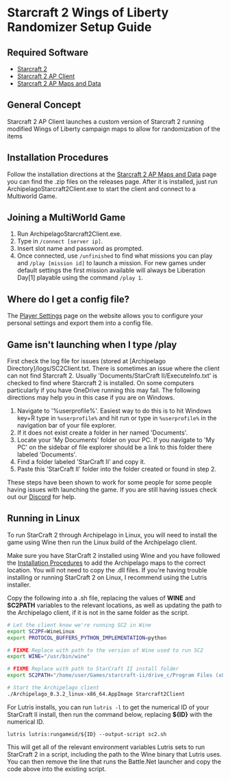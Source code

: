 # Starcraft 2 Wings of Liberty Randomizer Setup Guide

## Required Software

- [Starcraft 2](https://starcraft2.com/en-us/)
- [Starcraft 2 AP Client](https://github.com/ArchipelagoMW/Archipelago)
- [Starcraft 2 AP Maps and Data](https://github.com/TheCondor07/Starcraft2ArchipelagoData)

## General Concept

Starcraft 2 AP Client launches a custom version of Starcraft 2 running modified Wings of Liberty campaign maps
 to allow for randomization of the items

## Installation Procedures

Follow the installation directions at the 
[Starcraft 2 AP Maps and Data](https://github.com/TheCondor07/Starcraft2ArchipelagoData) page you can find the .zip 
files on the releases page. After it is installed, just run ArchipelagoStarcraft2Client.exe to start the client and connect
to a Multiworld Game.

## Joining a MultiWorld Game

1. Run ArchipelagoStarcraft2Client.exe.
2. Type in `/connect [server ip]`.
3. Insert slot name and password as prompted.
4. Once connected, use `/unfinished` to find what missions you can play and `/play [mission id]` to launch a mission.
   For new games under default settings the first mission available will always be Liberation Day[1] playable using the
   command `/play 1`.

## Where do I get a config file?

The [Player Settings](/games/Starcraft%202%20Wings%20of%20Liberty/player-settings) page on the website allows you to
configure your personal settings and export them into a config file.

## Game isn't launching when I type /play

First check the log file for issues (stored at [Archipelago Directory]/logs/SC2Client.txt. There is sometimes an issue 
where the client can not find Starcraft 2.  Usually 'Documents/StarCraft II/ExecuteInfo.txt' is checked to find where 
Starcraft 2 is installed. On some computers particularly if you have OneDrive running this may  fail.  The following 
directions may help you in this case if you are on Windows.

1. Navigate to '%userprofile%'.  Easiest way to do this is to hit Windows key+R type in `%userprofile%` and hit run or 
type in `%userprofile%` in the navigation bar of your file explorer.
2. If it does not exist create a folder in her named 'Documents'.
3. Locate your 'My Documents' folder on your PC.  If you navigate to 'My PC' on the sidebar of file explorer should be a
link to this folder there labeled 'Documents'.
4. Find a folder labeled 'StarCraft II' and copy it.
5. Paste this 'StarCraft II' folder into the folder created or found in step 2.

These steps have been shown to work for some people for some people having issues with launching the game.  If you are
still having issues check out our [Discord](https://discord.com/invite/8Z65BR2) for help.

## Running in Linux

To run StarCraft 2 through Archipelago in Linux, you will need to install the game using Wine then run the Linux build of the Archipelago client.

Make sure you have StarCraft 2 installed using Wine and you have followed the [Installation Procedures](#installation-procedures) to add the Archipelago maps to the correct location. You will not need to copy the .dll files. If you're having trouble installing or running StarCraft 2 on Linux, I recommend using the Lutris installer.

Copy the following into a .sh file, replacing the values of **WINE** and **SC2PATH** variables to the relevant locations, as well as updating the path to the Archipelago client, if it is not in the same folder as the script.

```sh
# Let the client know we're running SC2 in Wine
export SC2PF=WineLinux
export PROTOCOL_BUFFERS_PYTHON_IMPLEMENTATION=python

# FIXME Replace with path to the version of Wine used to run SC2
export WINE="/usr/bin/wine"

# FIXME Replace with path to StarCraft II install folder
export SC2PATH="/home/user/Games/starcraft-ii/drive_c/Program Files (x86)/StarCraft II/"

# Start the Archipelago client
./Archipelago_0.3.2_linux-x86_64.AppImage Starcraft2Client
```

For Lutris installs, you can run `lutris -l` to get the numerical ID of your StarCraft II install, then run the command below, replacing **${ID}** with the numerical ID.

    lutris lutris:rungameid/${ID} --output-script sc2.sh

This will get all of the relevant environment variables Lutris sets to run StarCraft 2 in a script, including the path to the Wine binary that Lutris uses. You can then remove the line that runs the Battle.Net launcher and copy the code above into the existing script.
